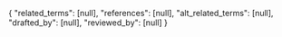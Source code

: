 {
    "related_terms": [null],
    "references": [null],
    "alt_related_terms": [null],
    "drafted_by": [null],
    "reviewed_by": [null]
  }
